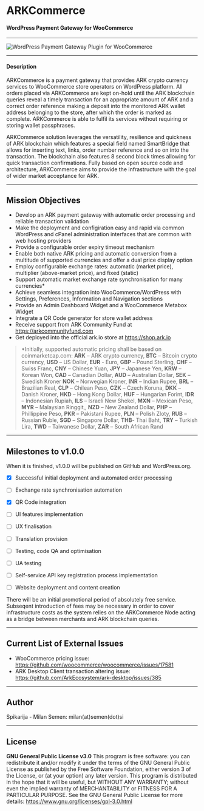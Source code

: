 # **ARKCommerce**
#### WordPress Payment Gateway for WooCommerce
----------

![WordPress Payment Gateway Plugin for WooCommerce](https://imgur.com/HaXPX4D.jpg)

----------

#### **Description**
ARKCommerce is a payment gateway that provides ARK crypto currency services to WooCommerce store operators on WordPress platform. All orders placed via ARKCommerce are kept on-hold until the ARK blockchain queries reveal a timely transaction for an appropriate amount of ARK and a correct order reference making a deposit into the monitored ARK wallet address belonging to the store, after which the order is marked as complete. ARKCommerce is able to fulfil its services without requiring or storing wallet passphrases.

ARKCommerce solution leverages the versatility, resilience and quickness of ARK blockchain which features a special field named SmartBridge that allows for inserting text, links, order number reference and so on into the transaction. The blockchain also features 8 second block times allowing for quick transaction confirmations. Fully based on open source code and architecture, ARKCommerce aims to provide the infrastructure with the goal of wider market acceptance for ARK.

----------

## **Mission Objectives**
 - Develop an ARK payment gateway with automatic order processing and reliable transaction validation
 - Make the deployment and configiration easy and rapid via common WordPress and cPanel administration interfaces that are common with web hosting providers
 - Provide a configurable order expiry timeout mechanism
 - Enable both native ARK pricing and automatic conversion from a multitude of supported currencies and offer a dual price display option
 - Employ configurable exchange rates: automatic (market price), multiplier (above-market price), and fixed (static)
 - Support automatic market exchange rate synchronisation for many currencies*
 - Achieve seamless integration into WooCommerce/WordPress with Settings, Preferences, Information and Navigation sections
 - Provide an Admin Dashboard Widget and a WooCommerce Metabox Widget
 - Integrate a QR Code generator for store wallet address
 - Receive support from ARK Community Fund at https://arkcommunityfund.com
 - Get deployed into the official ark.io store at https://shop.ark.io

> *Initially, supported automatic pricing shall be based on coinmarketcap.com: **ARK** – ARK crypto currency, **BTC** – Bitcoin crypto currency, **USD** – US Dollar, **EUR** - Euro, **GBP** – Pound Sterling, **CHF** – Swiss Franc, **CNY** – Chinese Yuan, **JPY** – Japanese Yen, **KRW** – Korean Won, **CAD** – Canadian Dollar, **AUD** – Australian Dollar, **SEK** – Swedish Kroner **NOK** – Norwegian Kroner, **INR** – Indian Rupee, **BRL** – Brazilian Real, **CLP** – Chilean Peso, **CZK** – Czech Koruna, **DKK** – Danish Kroner, **HKD** – Hong Kong Dollar, **HUF** – Hungarian Forint, **IDR** – Indonesian Rupiah, **ILS** – Israeli New Shekel, **MXN** – Mexican Peso, **MYR** – Malaysian Ringgit,, **NZD** – New Zealand Dollar, **PHP** – Phillippine Peso, **PKR** – Pakistani Rupee, **PLN** – Polish Zloty, **RUB** – Russian Ruble, **SGD** – Singapore Dollar, **THB**- Thai Baht, **TRY** – Turkish Lira, **TWD** – Taiwanese Dollar, **ZAR** – South African Rand

----------

## **Milestones to v1.0.0**
When it is finished, v1.0.0 will be published on GitHub and WordPress.org.

  - [x] Successful initial deployment and automated order processing
 
  - [ ] Exchange rate synchronisation automation
 
  - [x] QR Code integration
 
  - [ ] UI features implementation
 
  - [ ] UX finalisation
 
  - [ ] Translation provision
 
  - [ ] Testing, code QA and optimisation
 
  - [ ] UA testing
 
  - [ ] Self-service API key registration process implementation
 
  - [ ] Website deployment and content creation
 
There will be an initial promotional period of absolutely free service. Subseqent introduction of fees may be necessary in order to cover infrastructure costs as the system relies on the ARKCommerce Node acting as a bridge between merchants and ARK blockchain queries.

----------
## **Current List of External Issues**
 - WooCommerce pricing issue: https://github.com/woocommerce/woocommerce/issues/17581
 - ARK Desktop Client transaction altering issue: https://github.com/ArkEcosystem/ark-desktop/issues/385

----------
## **Author**
Spikarija - Milan Semen: milan(at)semen(dot)si

----------
## **License**

**GNU General Public License v3.0**
This program is free software: you can redistribute it and/or modify it under the terms of the GNU General Public License as published by the Free Software Foundation, either version 3 of the License, or (at your option) any later version.
This program is distributed in the hope that it will be useful, but WITHOUT ANY WARRANTY; without even the implied warranty of MERCHANTABILITY or FITNESS FOR A PARTICULAR PURPOSE.  See the GNU General Public License for more details: https://www.gnu.org/licenses/gpl-3.0.html

